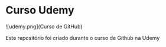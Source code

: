 # Curso Udemy

![udemy.png](Curso de GitHub)

Este repositório foi criado durante o curso de Github na Udemy
